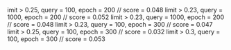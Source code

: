 imit > 0.25, query = 100, epoch = 200 // score = 0.048
limit > 0.23, query = 1000, epoch = 200 // score = 0.052
limit > 0.23, query = 1000, epoch = 200 // score = 0.048
limit > 0.23, query = 100, epoch = 300 //  score = 0.047
limit > 0.25, query = 100, epoch = 300 // score = 0.032
limit > 0.3, query = 100, epoch = 300 // score = 0.053

